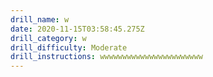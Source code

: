 ```yaml
---
drill_name: w
date: 2020-11-15T03:58:45.275Z
drill_category: w
drill_difficulty: Moderate
drill_instructions: wwwwwwwwwwwwwwwwwwwwwww
---
```

